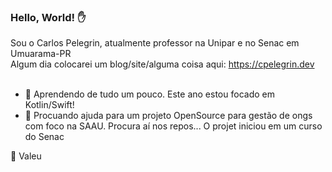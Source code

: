 ### Hello, World! :hand: 

Sou o Carlos Pelegrin, atualmente professor na Unipar e no Senac em Umuarama-PR<br>
Algum dia colocarei um blog/site/alguma coisa aqui: https://cpelegrin.dev<br><br>

- :thought_balloon: Aprendendo de tudo um pouco. Este ano estou focado em Kotlin/Swift!
- 🤔 Procuando ajuda para um projeto OpenSource para gestão de ongs com foco na SAAU. Procura aí nos repos... O projet iniciou em um curso do Senac

👋 Valeu 

